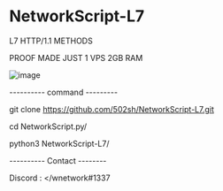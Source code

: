 # NetworkScript-L7

L7 HTTP/1.1 METHODS 

PROOF MADE JUST 1 VPS 2GB RAM 

![image](https://github.com/502sh/NetworkScript-L7/assets/121850416/14097485-bdc8-40ce-81ec-2e8c76bd960c)

---------- command ---------

git clone https://github.com/502sh/NetworkScript-L7.git

cd NetworkScript.py/

python3 NetworkScript-L7/

---------- Contact --------

Discord : </wnetwork#1337
